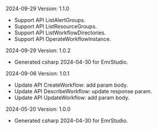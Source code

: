 2024-09-29 Version: 1.1.0
- Support API ListAlertGroups.
- Support API ListResourceGroups.
- Support API ListWorkflowDirectories.
- Support API OperateWorkflowInstance.


2024-09-29 Version: 1.0.2
- Generated csharp 2024-04-30 for EmrStudio.

2024-09-06 Version: 1.0.1
- Update API CreateWorkflow: add param body.
- Update API DescribeWorkflow: update response param.
- Update API UpdateWorkflow: add param body.


2024-05-20 Version: 1.0.0
- Generated csharp 2024-04-30 for EmrStudio.

